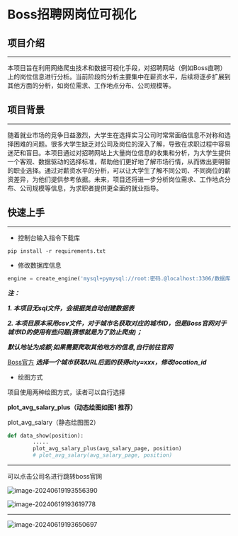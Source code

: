 # Boss招聘网岗位可视化

## 项目介绍

------

本项目旨在利用网络爬虫技术和数据可视化手段，对招聘网站（例如Boss直聘）上的岗位信息进行分析。当前阶段的分析主要集中在薪资水平，后续将逐步扩展到其他方面的分析，如岗位需求、工作地点分布、公司规模等。

## 项目背景

------

随着就业市场的竞争日益激烈，大学生在选择实习公司时常常面临信息不对称和选择困难的问题。很多大学生缺乏对公司及岗位的深入了解，导致在求职过程中容易迷茫和盲目。本项目通过对招聘网站上大量岗位信息的收集和分析，为大学生提供一个客观、数据驱动的选择标准，帮助他们更好地了解市场行情，从而做出更明智的职业选择。通过对薪资水平的分析，可以让大学生了解不同公司、不同岗位的薪资差异，为他们提供参考依据。未来，项目还将进一步分析岗位需求、工作地点分布、公司规模等信息，为求职者提供更全面的就业指导。

## 快速上手

------

- 控制台输入指令下载库

~~~shell
pip install -r requirements.txt
~~~

- 修改数据库信息

~~~py
engine = create_engine('mysql+pymysql://root:密码.@localhost:3306/数据库表?charset=utf8mb4')
~~~

***注：***

***1. 本项目无sql文件，会根据类自动创建数据表***

***2. 本项目原本采用csv文件，对于城市名获取对应的城市ID，但是Boss官网对于城市ID的使用有些问题(猜想就是为了防止爬虫)；***

***默认地址为成都;如果需要爬取其他地方的信息,自行前往官网***

[Boss官方](https://www.zhipin.com/web/geek/job?query=%E5%89%8D%E7%AB%AF&city=101270100) ***选择一个城市获取URL后面的获得city=xxx，修改location_id***



- 绘图方式

项目使用两种绘图方式，读者可以自行选择

**plot_avg_salary_plus（动态绘图如图1 推荐）**

plot_avg_salary（静态绘图图2）

~~~python
def data_show(position):
    	.....
        plot_avg_salary_plus(avg_salary_page, position)
        # plot_avg_salary(avg_salary_page, position)
~~~

------

可以点击公司名进行跳转boss官网

![image-20240619193556390](https://wuxie-image.oss-cn-chengdu.aliyuncs.com/image-20240619193556390.png)



![image-20240619193619778](https://wuxie-image.oss-cn-chengdu.aliyuncs.com/image-20240619193619778.png)

------



![image-20240619193650697](https://wuxie-image.oss-cn-chengdu.aliyuncs.com/image-20240619193650697.png)
